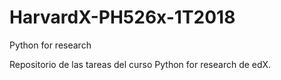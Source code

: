 # HarvardX-PH526x-1T2018
Python for research

Repositorio de las tareas del curso Python for research de edX.
